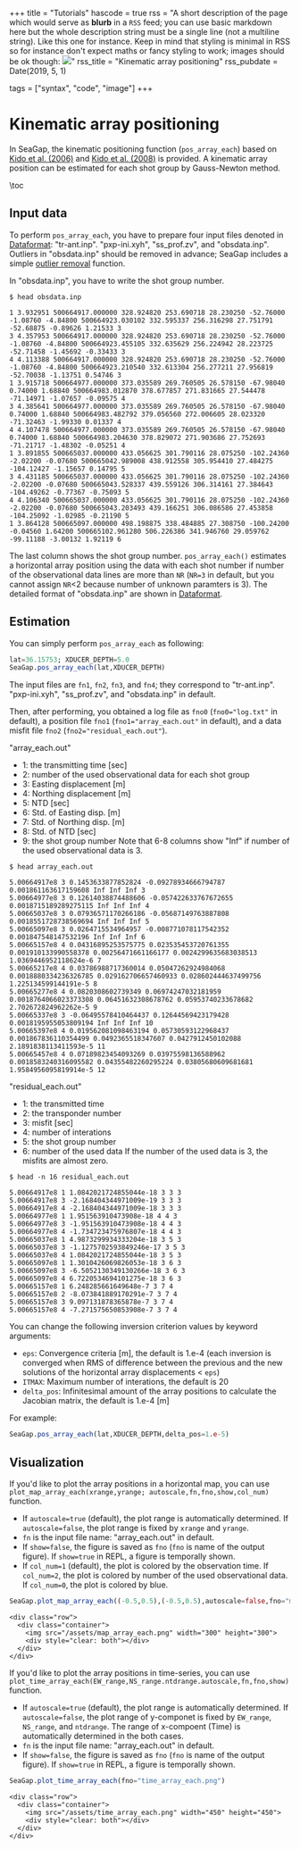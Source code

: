 +++
title = "Tutorials"
hascode = true
rss = "A short description of the page which would serve as **blurb** in a `RSS` feed; you can use basic markdown here but the whole description string must be a single line (not a multiline string). Like this one for instance. Keep in mind that styling is minimal in RSS so for instance don't expect maths or fancy styling to work; images should be ok though: ![](https://upload.wikimedia.org/wikipedia/en/b/b0/Rick_and_Morty_characters.jpg)"
rss_title = "Kinematic array positioning"
rss_pubdate = Date(2019, 5, 1)

tags = ["syntax", "code", "image"]
+++

# Kinematic array positioning

In SeaGap, the kinematic positioning function (`pos_array_each`) based on [Kido et al. (2006)](https://earth-planets-space.springeropen.com/articles/10.1186/BF03351996) and [Kido et al. (2008)](https://earth-planets-space.springeropen.com/articles/10.1186/BF03352785) is provided.
A kinematic array position can be estimated for each shot group by Gauss-Newton method.

\toc

## Input data

To perform `pos_array_each`, you have to prepare four input files denoted in [Dataformat](/dataformat/): "tr-ant.inp". "pxp-ini.xyh", "ss\_prof.zv", and "obsdata.inp".
Outliers in "obsdata.inp" should be removed in advance; SeaGap includes a simple [outlier removal](/tutorialdenoise/) function.

In "obsdata.inp", you have to write the shot group number.

`$ head obsdata.inp`
```plaintext
1 3.932951 500664917.000000 328.924820 253.690718 28.230250 -52.76000 -1.08760 -4.84800 500664923.030102 332.595337 256.316298 27.751791 -52.68875 -0.89626 1.21533 3
3 4.357953 500664917.000000 328.924820 253.690718 28.230250 -52.76000 -1.08760 -4.84800 500664923.455105 332.635629 256.224942 28.223725 -52.71458 -1.45692 -0.33433 3
4 4.113388 500664917.000000 328.924820 253.690718 28.230250 -52.76000 -1.08760 -4.84800 500664923.210540 332.613304 256.277211 27.956819 -52.70038 -1.13751 0.54746 3
1 3.915718 500664977.000000 373.035589 269.760505 26.578150 -67.98040 0.74000 1.68840 500664983.012870 378.677857 271.831665 27.544478 -71.14971 -1.07657 -0.09575 4
3 4.385641 500664977.000000 373.035589 269.760505 26.578150 -67.98040 0.74000 1.68840 500664983.482792 379.056560 272.006605 28.023320 -71.32463 -1.99330 0.01337 4
4 4.107478 500664977.000000 373.035589 269.760505 26.578150 -67.98040 0.74000 1.68840 500664983.204630 378.829072 271.903686 27.752693 -71.21717 -1.48302 -0.05251 4
1 3.891855 500665037.000000 433.056625 301.790116 28.075250 -102.24360 -2.02200 -0.07680 500665042.989008 438.912558 305.954410 27.484275 -104.12427 -1.15657 0.14795 5
3 4.431185 500665037.000000 433.056625 301.790116 28.075250 -102.24360 -2.02200 -0.07680 500665043.528337 439.559126 306.314161 27.384643 -104.49262 -0.77367 -0.75093 5
4 4.106340 500665037.000000 433.056625 301.790116 28.075250 -102.24360 -2.02200 -0.07680 500665043.203493 439.166251 306.086586 27.453858 -104.25092 -1.02985 -0.21190 5
1 3.864128 500665097.000000 498.198875 338.484885 27.308750 -100.24200 -0.04560 1.64200 500665102.961280 506.226386 341.946760 29.059762 -99.11188 -3.00132 1.92119 6
```

The last column shows the shot group number.
`pos_array_each()` estimates a horizontal array position using the data with each shot number if number of the observational data lines are more than `NR` (`NR=3` in default, but you cannot assign `NR`<2 because number of unknown paramters is 3).
The detailed format of "obsdata.inp" are shown in [Dataformat](/dataformat/).


## Estimation

You can simply perform `pos_array_each` as following: 

```julia
lat=36.15753; XDUCER_DEPTH=5.0
SeaGap.pos_array_each(lat,XDUCER_DEPTH)
```

The input files are `fn1`, `fn2`, `fn3`, and `fn4`; they correspond to "tr-ant.inp". "pxp-ini.xyh", "ss\_prof.zv", and "obsdata.inp" in default.

Then, after performing, you obtained a log file as `fno0` (`fno0="log.txt"` in default), a position file `fno1` (`fno1="array_each.out"` in default), and a data misfit file `fno2` (`fno2="residual_each.out"`).

"array\_each.out"
* 1: the transmitting time [sec]
* 2: number of the used observational data for each shot group
* 3: Easting displacement [m]
* 4: Northing displacement [m]
* 5: NTD [sec]
* 6: Std. of Easting disp. [m]
* 7: Std. of Northing disp. [m]
* 8: Std. of NTD [sec]
* 9: the shot group number
Note that 6-8 columns show "Inf" if number of the used observational data is 3.

`$ head array_each.out`
```plaintext
5.00664917e8 3 0.1453633877852824 -0.09278934666794787 0.001861163617159608 Inf Inf Inf 3
5.00664977e8 3 0.12614038874488606 -0.057422633767672655 0.0018715189289275115 Inf Inf Inf 4
5.00665037e8 3 0.07936571170266186 -0.05687149763887808 0.0018551728738569694 Inf Inf Inf 5
5.00665097e8 3 0.0264715534964957 -0.008771078117542352 0.001847548147532196 Inf Inf Inf 6
5.00665157e8 4 0.04316895253575775 0.023535453720761355 0.001910133990558378 0.00256471661166177 0.0024299635683038513 1.0369446952118624e-6 7
5.00665217e8 4 0.03786988717360014 0.05047262924984068 0.0018880334236326785 0.029162706657460933 0.028602444637499756 1.225134599144191e-5 8
5.00665277e8 4 0.0820308602739349 0.06974247032181959 0.0018764066023373308 0.06451632308678762 0.05953740233678682 2.702672824962262e-5 9
5.00665337e8 3 -0.06495578410464437 0.12644569423179428 0.0018195955053809194 Inf Inf Inf 10
5.00665397e8 4 0.019562081098463194 0.05730593122968437 0.001867836110354499 0.0492365518347607 0.0427912450102088 2.1891838113411593e-5 11
5.00665457e8 4 0.07189823454093269 0.03975598136588962 0.0018583240316095582 0.04355482260295224 0.03805680609681681 1.9584956095819914e-5 12
```

"residual\_each.out"
* 1: the transmitted time
* 2: the transponder number
* 3: misfit [sec]
* 4: number of interations
* 5: the shot group number
* 6: number of the used data
If the number of the used data is 3, the misfits are almost zero.

`$ head -n 16 residual_each.out`
```plaintext
5.00664917e8 1 1.0842021724855044e-18 3 3 3
5.00664917e8 3 -2.168404344971009e-19 3 3 3
5.00664917e8 4 -2.168404344971009e-18 3 3 3
5.00664977e8 1 1.951563910473908e-18 4 4 3
5.00664977e8 3 -1.951563910473908e-18 4 4 3
5.00664977e8 4 -1.734723475976807e-18 4 4 3
5.00665037e8 1 4.9873299934333204e-18 3 5 3
5.00665037e8 3 -1.1275702593849246e-17 3 5 3
5.00665037e8 4 1.0842021724855044e-18 3 5 3
5.00665097e8 1 1.3010426069826053e-18 3 6 3
5.00665097e8 3 -6.5052130349130266e-18 3 6 3
5.00665097e8 4 6.7220534694101275e-18 3 6 3
5.00665157e8 1 6.248285661649648e-7 3 7 4
5.00665157e8 2 -8.073841889170291e-7 3 7 4
5.00665157e8 3 9.097131878365878e-7 3 7 4
5.00665157e8 4 -7.271575650853908e-7 3 7 4
```
 

You can change the following inversion criterion values by keyword arguments:
* `eps`: Convergence criteria [m], the default is 1.e-4 (each inversion is converged when RMS of difference between the previous and the new solutions of the horizontal array displacements < `eps`)
* `ITMAX`: Maximum number of interations, the default is 20
* `delta_pos`: Infinitesimal amount of the array positions to calculate the Jacobian matrix, the default is 1.e-4 [m]

For example:
```julia
SeaGap.pos_array_each(lat,XDUCER_DEPTH,delta_pos=1.e-5)
``` 

## Visualization 

If you'd like to plot the array positions in a horizontal map, you can use `plot_map_array_each(xrange,yrange; autoscale,fn,fno,show,col_num)` function.
* If `autoscale=true` (default), the plot range is automatically determined. If `autoscale=false`, the plot range is fixed by `xrange` and `yrange`.
* `fn` is the input file name: "array\_each.out" in default.
* If `show=false`, the figure is saved as `fno` (`fno` is name of the output figure). If `show=true` in REPL, a figure is temporally shown.
* If `col_num=1` (default), the plot is colored by the observation time. If `col_num=2`, the plot is colored by number of the used observational data. If `col_num=0`, the plot is colored by blue. 

```julia
SeaGap.plot_map_array_each((-0.5,0.5),(-0.5,0.5),autoscale=false,fno="map_array_each.png")
```

~~~
<div class="row">
  <div class="container">
    <img src="/assets/map_array_each.png" width="300" height="300">
    <div style="clear: both"></div>      
  </div>
</div>
~~~

If you'd like to plot the array positions in time-series, you can use `plot_time_array_each(EW_range,NS_range.ntdrange.autoscale,fn,fno,show)` function.
* If `autoscale=true` (default), the plot range is automatically determined. If `autoscale=false`, the plot range of y-componet is fixed by `EW_range`, `NS_range`, and `ntdrange`. The range of x-compoent (Time) is automatically determined in the both cases.
* `fn` is the input file name: "array\_each.out" in default.
* If `show=false`, the figure is saved as `fno` (`fno` is name of the output figure). If `show=true` in REPL, a figure is temporally shown.


```julia
SeaGap.plot_time_array_each(fno="time_array_each.png")
```

~~~
<div class="row">
  <div class="container">
    <img src="/assets/time_array_each.png" width="450" height="450">
    <div style="clear: both"></div>      
  </div>
</div>
~~~


